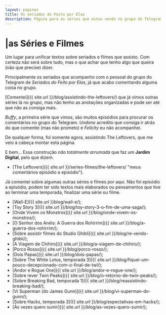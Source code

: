 ```yaml
---
layout: paginas
title: Os seriados do Feito por Elas
description: Página para as séries que estou vendo no grupo do Telegram do Feito por Elas.
---
```

# <span aria-hidden="true">|<span class="h1-menor">as </span></span>Séries<span class="h1-menor"> e </span>Filmes

Um  lugar para unificar textos sobre seriados e filmes que assisto. Com certeza não será sobre tudo, mas o que achar que tenho algo que queira (não que precise) dizer.  

Principalmente os seriados que acompanho com o pessoal do grupo do Telegram de _Seriados do Feito por Elas_, já que acabo comentando alguma coisa no grupo.

[Comentei]({{ site.url }}/blog/assistindo-the-leftovers/) que já vimos outras séries lá no grupo, mas não tenho as anotações organizadas e pode ser até que não as consiga mais.  

_Buffy_, a primeira série que vimos, são muitos episódios para procurar os comentários no grupo do Telegram. _Undone_ acredito que consiga ir atrás do que comentei (mas não prometo) e _Felicity_ eu não acompanhei.  

De qualquer forma, foi somente agora, assistindo The Leftovers, que me veio à cabeça montar esta página.  

E bem... Essa construção _não totalmente arrumada_ que faz um **Jardim Digital**, pelo que dizem.  

- [The Leftovers]({{ site.url }}/series-filmes/the-leftovers/ "meus comentários episódio a episódio").  

Já comentei sobre algumas outras séries e filmes por aqui. Não foi episódio a episódio, podem ter sido textos mais elaborados ou pensamentos que tive ao terminar uma temporada, finalizar uma série ou filme.
- [Wall-E]({{ site.url }}blog/wall-e/);
- [Toy Story 3]({{ site.url }}/blog/toy-story-3-o-fim-de-uma-saga/);
- [Onde Vivem os Monstros]({{ site.url }}/blog/onde-vivem-os-monstros/);
- [O Senhor dos Anéis: A Guerra dos Rohirrim]({{ site.url }}/blog/a-guerra-dos-rohirrim/);
- [Sobre assistir filmes do Studio Ghibli]({{ site.url }}/blog/re-vendo-ghibli/);
- [A Viagem de Chihiro]({{ site.url }}/blog/a-viagem-de-chihiro/);
- [Porco Rosso]({{ site.url }}/blog/porco-rosso/);
- [Dois Papas]({{ site.url }}/blog/dois-papas/);
- [Sobre The White Lotus, temporada 3]({{ site.url }}/blog/fiquei-um-pouco-decepcionado-com-o-final-de-twl/);
- [Andor e Rogue One]({{ site.url }}/blog/andor-e-rogue-one/);
- [Sobre rever Twin Peaks]({{ site.url }}/blog/o-retorno-de-twin-peaks/); 
- [Sobre Breaking Bad, temporada 1]({{ site.url }}/blog/reassistindo-breaking-bad/); 
- [Vi Superman (do James Gunn)]({{ site.url }}/blog/vi-superman-do-gunn/);
- [Sobre Hacks, temporada 3]({{ site.url }}/blog/expectativas-em-hacks/); 
- [Às vezes quero sumir]({{ site.url }}/blog/as-vezes-quero-sumir/);

